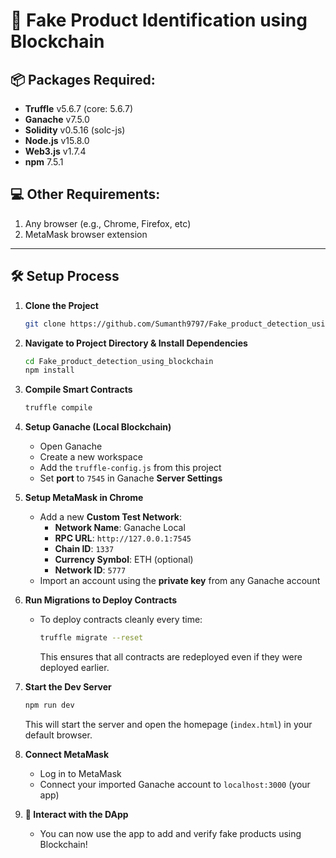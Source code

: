 # 🚫 Fake Product Identification using Blockchain

## 📦 Packages Required:
- **Truffle** v5.6.7 (core: 5.6.7)
- **Ganache** v7.5.0
- **Solidity** v0.5.16 (solc-js)
- **Node.js** v15.8.0
- **Web3.js** v1.7.4
- **npm** 7.5.1

## 💻 Other Requirements:
1. Any browser (e.g., Chrome, Firefox, etc)
2. MetaMask browser extension

---

## 🛠️ Setup Process

1. **Clone the Project**
   ```bash
   git clone https://github.com/Sumanth9797/Fake_product_detection_using_blockchain
   ```

2. **Navigate to Project Directory & Install Dependencies**
   ```bash
   cd Fake_product_detection_using_blockchain
   npm install
   ```

3. **Compile Smart Contracts**
   ```bash
   truffle compile
   ```

4. **Setup Ganache (Local Blockchain)**
   - Open Ganache
   - Create a new workspace
   - Add the `truffle-config.js` from this project
   - Set **port** to `7545` in Ganache **Server Settings**

5. **Setup MetaMask in Chrome**
   - Add a new **Custom Test Network**:
     - **Network Name**: Ganache Local
     - **RPC URL**: `http://127.0.0.1:7545`
     - **Chain ID**: `1337`
     - **Currency Symbol**: ETH (optional)
     - **Network ID**: `5777`
   - Import an account using the **private key** from any Ganache account

6. **Run Migrations to Deploy Contracts**
   - To deploy contracts cleanly every time:
     ```bash
     truffle migrate --reset
     ```
     This ensures that all contracts are redeployed even if they were deployed earlier.

7. **Start the Dev Server**
   ```bash
   npm run dev
   ```
   This will start the server and open the homepage (`index.html`) in your default browser.

8. **Connect MetaMask**
   - Log in to MetaMask
   - Connect your imported Ganache account to `localhost:3000` (your app)

9. **🎯 Interact with the DApp**
   - You can now use the app to add and verify fake products using Blockchain!

